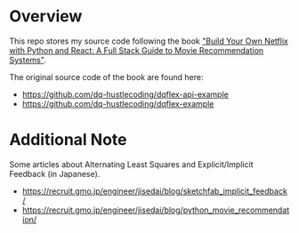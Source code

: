 # Overview

This repo stores my source code following the book ["Build Your Own Netflix with Python and React: A Full Stack Guide to Movie Recommendation Systems"](https://www.amazon.co.jp/dp/B0BW2MGTQC/).

The original source code of the book are found here:
- https://github.com/dq-hustlecoding/dqflex-api-example
- https://github.com/dq-hustlecoding/dqflex-example

# Additional Note

Some articles about Alternating Least Squares and Explicit/Implicit Feedback (in Japanese).
- https://recruit.gmo.jp/engineer/jisedai/blog/sketchfab_implicit_feedback/
- https://recruit.gmo.jp/engineer/jisedai/blog/python_movie_recommendation/

